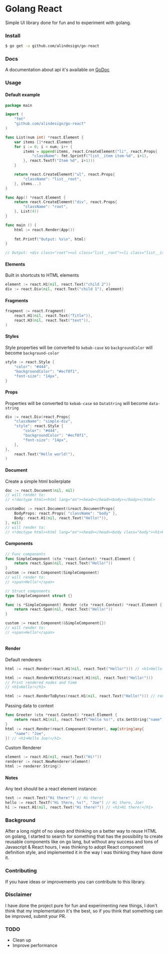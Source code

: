 # Golang React
Simple UI library done for fun and to experiment with golang.

### Install
```bash
$ go get -u github.com/alindesign/go-react
```

### Docs
A documentation about api it's available on [GoDoc](https://godoc.org/github.com/alindesign/go-react)

### Usage

#### Default example
```go
package main

import (
    "fmt"
    "github.com/alindesign/go-react"
)

func List(num int) *react.Element {
    var items []*react.Element
    for i := 0; i < num; i++ {
        items = append(items, react.CreateElement("li", react.Props{
            "className": fmt.Sprintf("list__item item-%d", i+1),
        }, react.Textf("Item %d", i+1)))
    }

    return react.CreateElement("ul", react.Props{
        "className": "list__root",
    }, items...)
}

func App() *react.Element {
    return react.CreateElement("div", react.Props{
        "className": "root",
    }, List(4))
}

func main () {
    html := react.Render(App())
    
    fmt.Printf("Output: %s\n", html)
}

// Output: <div class="root"><ul class="list__root"><li class="list__item item-1">Item 1</li><li class="list__item item-2">Item 2</li><li class="list__item item-3">Item 3</li><li class="list__item item-4">Item 4</li></ul></div>
```
#### Elements
Built in shortcuts to HTML elements
```go
element := react.H1(nil, react.Text("child 2"))
div := react.Div(nil, react.Text("child 1"), element)
```
#### Fragments
```go
fragment := react.Fragment(
    react.H1(nil, react.Text("Title")),
    react.H3(nil, react.Text("text")),
)
```

#### Styles
Style properties will be converted to `kebab-case` so `backgroundColor` will become `background-color` 
```go
style := react.Style {
    "color": "#444",
    "backgroundColor": "#ecf0f1",
    "font-size": "14px",
}
```

#### Props
Properties will be converted to `kebab-case` so `DataString` will become `data-string`
```go
div := react.Div(react.Props{
    "className": "simple-div",
    "style": react.Style {
        "color": "#444",
        "backgroundColor": "#ecf0f1",
        "font-size": "14px",
    },
}, 
    react.Text("Hello world!"),
)
```

#### Document
Create a simple html boilerplate
```go
doc := react.Document(nil, nil)
// will render to: 
// <!doctype html><html lang="en"><head></head><body></body></html> 

customDoc := react.Document(&react.DocumentProps{
    BodyProps: react.Props{ "className": "body" },
    Body: react.H1(nil, react.Text("Hello!")),
}, nil) 
// will render to:
// <!doctype html><html lang="en"><head></head><body class="body"><h1>Hello!</h1></body></html> 
```

#### Components
```go
// Func components
func SimpleComponent (ctx *react.Context) *react.Element { 
    return react.Span(nil, react.Text("Hello!"))
}
custom := react.Component(SimpleComponent)
// will render to:
// <span>Hello!</span>

// Struct components
type SimpleComponent struct {}

func (s *SimpleComponent) Render (ctx *react.Context) *react.Element { 
    return react.Span(nil, react.Text("Hello!"))
}

custom := react.Component(&SimpleComponent{})
// will render to:
// <span>Hello!</span>
 
```

#### Render
Default renderers
```go
html := react.Render(react.H1(nil, react.Text("Hello!"))) // <h1>Hello!</h1>

html := react.RenderWithStats(react.H1(nil, react.Text("Hello!")))
// Print rendered nodes and time 
// <h1>Hello!</h1>

html := react.RenderToBytes(react.H1(nil, react.Text("Hello!"))) // render []byte("<h1>Hello!</h1>")
```

Passing data to context
```go
func Greeter (ctx *react.Context) *react.Element {
    return react.H1(nil, react.Textf("Hello %s!", ctx.GetString("name")))
}
html := react.Render(react.Component(Greeter), map[string]any{
    "name": "Joe",
}) // <h1>Hello Joe!</h1>
```

Custom Renderer
```go
element := react.H1(nil, react.Text("Hi!"))
renderer := react.NewRenderer(element)
html := renderer.String()
```

#### Notes
Any text should be a react element instance:
```go
text := react.Text("Hi there!") // Hi there!
hello := react.Textf("Hi there, %s!", "Joe") // Hi there, Joe!
h1 := react.H1(nil, react.Text("Hi there!")) // <h1>Hi there!</h1>
```

### Background
After a long night of no sleep and thinking on a better way to reuse HTML on golang, I started to search for something that has the possibility to create reusable components like on go lang, but without any success and tons of Javascript & React hours, I was thinking to adopt React component definition style, and implemented it in the way I was thinking they have done it.

### Contributing
If you have ideas or improvements you can contribute to this library.

### Disclaimer
I have done the project pure for fun and experimenting new things, I don't think that my implementation it's the best, so if you think that something can be improved, submit your PR.

### TODO
- Clean up
- Improve performance
